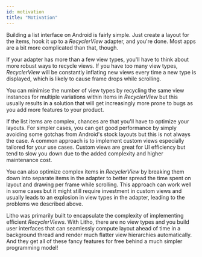 ```yaml
---
id: motivation
title: "Motivation"
---
```


Building a list interface on Android is fairly simple. Just create a layout for
the items, hook it up to a *RecyclerView* adapter, and you're done. Most apps
are a bit more complicated than that, though.

If your adapter has more than a few view types, you'll have to think about more
robust ways to recycle views. If you have too many view types, *RecyclerView*
will be constantly inflating new views every time a new type is displayed,
which is likely to cause frame drops while scrolling.

You can minimise the number of view types by recycling the same view instances
for multiple variations within items in *RecyclerView* but this usually results
in a solution that will get increasingly more prone to bugs as you add more
features to your product.

If the list items are complex, chances are that you'll have to optimize your
layouts. For simpler cases, you can get good performance by simply avoiding
some gotchas from Android's stock layouts but this is not always the case. A
common approach is to implement custom views especially tailored for your use
cases. Custom views are great for UI efficiency but tend to slow you down due
to the added complexity and higher maintenance cost.

You can also optimize complex items in *RecyclerView* by breaking them down
into separate items in the adapter to better spread the time spent on layout
and drawing per frame while scrolling. This approach can work well in some
cases but it might still require investment in custom views and usually leads
to an explosion in view types in the adapter, leading to the problems we
described above.

Litho was primarily built to encapsulate the complexity of implementing
efficient *RecyclerViews*. With Litho, there are no view types and you build
user interfaces that can seamlessly compute layout ahead of time in a
background thread and render much flatter view hierarchies automatically. And
they get all of these fancy features for free behind a much simpler programming
model!
